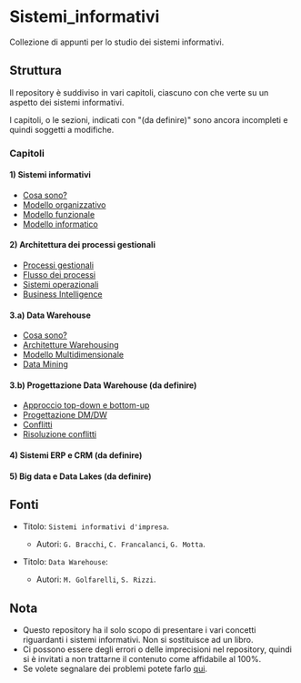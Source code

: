 # Sistemi_informativi
Collezione di appunti per lo studio dei sistemi informativi.

## Struttura
Il repository è suddiviso in vari capitoli, ciascuno con che verte su un aspetto dei sistemi informativi.

I capitoli, o le sezioni, indicati con "(da definire)" sono ancora incompleti e quindi soggetti a modifiche.

### Capitoli

#### 1) Sistemi informativi
- [Cosa sono?](https://github.com/Gabri432/Sistemi_informativi/blob/master/capitolo_1/cosa_sono_i_sistemi_informativi.md)
- [Modello organizzativo](https://github.com/Gabri432/Sistemi_informativi/blob/master/capitolo_1/modello_organizzativo.md)
- [Modello funzionale](https://github.com/Gabri432/Sistemi_informativi/blob/master/capitolo_1/modello_funzionale.md)
- [Modello informatico](https://github.com/Gabri432/Sistemi_informativi/blob/master/capitolo_1/modello_informatico.md)

#### 2) Architettura dei processi gestionali 
- [Processi gestionali](https://github.com/Gabri432/Sistemi_informativi/blob/master/capitolo_2/processi_gestionali.md)
- [Flusso dei processi](https://github.com/Gabri432/Sistemi_informativi/blob/master/capitolo_2/flusso_dei_processi.md)
- [Sistemi operazionali](https://github.com/Gabri432/Sistemi_informativi/blob/master/capitolo_2/sistemi_operazionali.md)
- [Business Intelligence](https://github.com/Gabri432/Sistemi_informativi/blob/master/capitolo_2/business_intelligence.md)

#### 3.a) Data Warehouse
- [Cosa sono?](https://github.com/Gabri432/Sistemi_informativi/blob/master/capitolo_3/cosa_sono.md)
- [Architetture Warehousing](https://github.com/Gabri432/Sistemi_informativi/blob/master/capitolo_3/architetture_warehousing.md)
- [Modello Multidimensionale](https://github.com/Gabri432/Sistemi_informativi/blob/master/capitolo_3/modell_multidimensionale.md)
- [Data Mining](https://github.com/Gabri432/Sistemi_informativi/blob/master/capitolo_3/data_mining.md)

#### 3.b) Progettazione Data Warehouse (da definire)
- [Approccio top-down e bottom-up](https://github.com/Gabri432/Sistemi_informativi/blob/master/capitolo_3b/approccio_top_down_bottom_up.md)
- [Progettazione DM/DW](https://github.com/Gabri432/Sistemi_informativi/blob/master/capitolo_3b/progettazione_dm_dw.md)
- [Conflitti](https://github.com/Gabri432/Sistemi_informativi/blob/master/capitolo_3b/conflitti.md)
- [Risoluzione conflitti](https://github.com/Gabri432/Sistemi_informativi/blob/master/capitolo_3b/risoluzione_conflitti.md)

#### 4) Sistemi ERP e CRM (da definire)
#### 5) Big data e Data Lakes (da definire)

## Fonti
- Titolo: `Sistemi informativi d'impresa`.
   - Autori: `G. Bracchi`, `C. Francalanci`, `G. Motta`. 

- Titolo: `Data Warehouse`:
   - Autori: `M. Golfarelli`, `S. Rizzi`.

## Nota
- Questo repository ha il solo scopo di presentare i vari concetti riguardanti i sistemi informativi. Non si sostituisce ad un libro.
- Ci possono essere degli errori o delle imprecisioni nel repository, quindi si è invitati a non trattarne il contenuto come affidabile al 100%.
- Se volete segnalare dei problemi potete farlo [qui](https://github.com/Gabri432/Sistemi_informativi/issues/new).